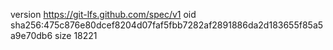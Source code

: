 version https://git-lfs.github.com/spec/v1
oid sha256:475c876e80dcef8204d07faf5fbb7282af2891886da2d183655f85a5a9e70db6
size 18221
